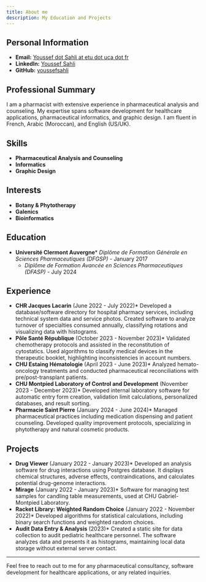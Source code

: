 ```yaml
---
title: About me
description: My Education and Projects
---
```


## Personal Information

- **Email:** [Youssef dot Sahli at etu dot uca dot fr](mailto\:Youssef.Sahli@etu.uca.fr)
- **LinkedIn:** [Youssef Sahli](https://www.linkedin.com/in/youssef-sahli)
- **GitHub:** [youssefsahli](https://github.com/youssefsahli)

## Professional Summary

I am a pharmacist with extensive experience in pharmaceutical analysis and counseling. My expertise spans software development for healthcare applications, pharmaceutical informatics, and graphic design. I am fluent in French, Arabic (Moroccan), and English (US/UK).

## Skills

- **Pharmaceutical Analysis and Counseling**
- **Informatics**
- **Graphic Design**

## Interests

- **Botany & Phytotherapy**
- **Galenics**
- **Bioinformatics**

## Education

- **Université Clermont Auvergne**\* _Diplôme de Formation Générale en Sciences Pharmaceutiques (DFGSP)_ - January 2017
  * _Diplôme de Formation Avancée en Sciences Pharmaceutiques (DFASP)_ - July 2024

## Experience

- **CHR Jacques Lacarin** (June 2022 - July 2022)\* Developed a database/software directory for hospital pharmacy services, including technical system data and service photos. Created software to analyze turnover of specialties consumed annually, classifying rotations and visualizing data with histograms.
- **Pôle Santé République** (October 2023 - November 2023)\* Validated chemotherapy protocols and assisted in the reconstitution of cytostatics. Used algorithms to classify medical devices in the therapeutic booklet, highlighting inconsistencies in account numbers.
- **CHU Estaing Hématologie** (April 2023 - June 2023)\* Analyzed hemato-oncology treatments and conducted pharmaceutical reconciliations with pre/post-transplant patients.
- **CHU Montpied Laboratory of Control and Development** (November 2023 - December 2023)\* Developed internal laboratory software for automatic entry form creation, validation limit calculations, personalized databases, and result sorting.
- **Pharmacie Saint Pierre** (January 2024 - June 2024)\* Managed pharmaceutical practices including medication dispensing and patient counseling. Developed quality improvement protocols, specializing in phytotherapy and natural cosmetic products.

## Projects

- **Drug Viewer** (January 2022 - January 2023)\* Developed an analysis software for drug interactions using Postgres database. It displays chemical structures, adverse effects, contraindications, and calculates potential drug-genome interactions.
- **Mirage** (January 2022 - January 2023)\* Software for managing test samples for candling table measurements, used at CHU Gabriel-Montpied Laboratory.
- **Racket Library: Weighted Random Choice** (January 2022 - November 2022)\* Developed algorithms for statistical calculations, including binary search functions and weighted random choices.
- **Audit Data Entry & Analysis** (2023)\* Created a static site for data collection to audit pediatric healthcare personnel. The software analyzes data and presents it as histograms, maintaining local data storage without external server contact.

---

Feel free to reach out to me for any pharmaceutical consultancy, software development for healthcare applications, or any related inquiries.

